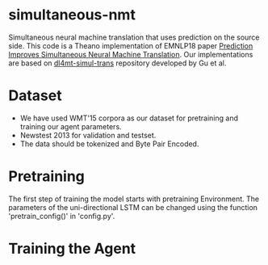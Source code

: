 # simultaneous-nmt
Simultaneous neural machine translation that uses prediction on the source side.
This code is a Theano implementation of EMNLP18 paper [Prediction Improves Simultaneous Neural Machine Translation](http://aclweb.org/anthology/D18-1337). Our implementations are based on [dl4mt-simul-trans](https://github.com/nyu-dl/dl4mt-simul-trans) repository developed by Gu et al.


# Dataset

- We have used WMT'15 corpora as our dataset for pretraining and training our agent parameters.
- Newstest 2013 for validation and testset.
- The data should be tokenized and Byte Pair Encoded.

# Pretraining
The first step of training the model starts with pretraining Environment. The parameters of the uni-directional LSTM can be changed using the function 'pretrain_config()' in 'config.py'. 

# Training the Agent


